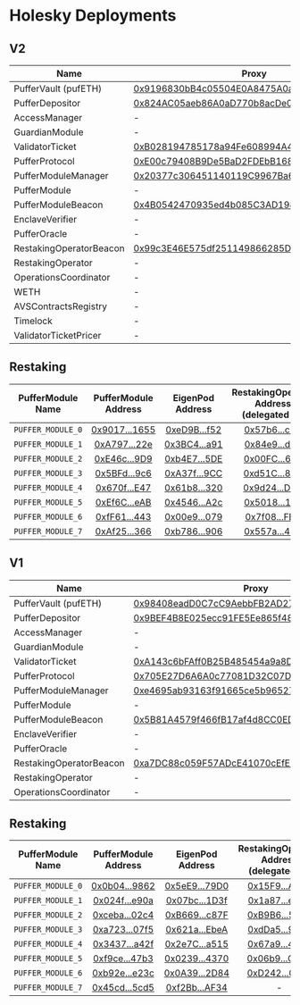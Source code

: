 # Holesky Deployments

## V2

| Name                          | Proxy | Implementation | Commit hash |
| ----------------------------- | ----- | -------------- |-------------|
| PufferVault (pufETH)          | [0x9196830bB4c05504E0A8475A0aD566AceEB6BeC9](https://holesky.etherscan.io/address/0x9196830bB4c05504E0A8475A0aD566AceEB6BeC9) | [0xa1b887d28465bf24c82ef827f3e0592901513eb8](https://holesky.etherscan.io/address/0xa1b887d28465bf24c82ef827f3e0592901513eb8) | |
| PufferDepositor               | [0x824AC05aeb86A0aD770b8acDe0906d2d4a6c4A8c](https://holesky.etherscan.io/address/0x824AC05aeb86A0aD770b8acDe0906d2d4a6c4A8c) | [0x4cd90cb0cc17483162a3f25c60af198342e51414](https://holesky.etherscan.io/address/0x4cd90cb0cc17483162a3f25c60af198342e51414) | |
| AccessManager                 | - | [0x180a345906e42293dcAd5CCD9b0e1DB26aE0274e](https://holesky.etherscan.io/address/0x180a345906e42293dcAd5CCD9b0e1DB26aE0274e) | |
| GuardianModule                | - | [0x0910310130d1c062def8b807528bdac80203bc66](https://holesky.etherscan.io/address/0x0910310130d1c062def8b807528bdac80203bc66) | |
| ValidatorTicket               | [0xB028194785178a94Fe608994A4d5AD84c285A640](https://holesky.etherscan.io/address/0xB028194785178a94Fe608994A4d5AD84c285A640) | [0x55a5e647076bd7842c390e78b8925ec42ffe609c](https://holesky.etherscan.io/address/0x55a5e647076bd7842c390e78b8925ec42ffe609c) | |
| PufferProtocol                | [0xE00c79408B9De5BaD2FDEbB1688997a68eC988CD](https://holesky.etherscan.io/address/0xE00c79408B9De5BaD2FDEbB1688997a68eC988CD) | [0xc798C3462fc090d4444a3a7e1F08F4c0b8b7a59F](https://holesky.etherscan.io/address/0xc798C3462fc090d4444a3a7e1F08F4c0b8b7a59F) | |
| PufferModuleManager           | [0x20377c306451140119C9967Ba6D0158a05b4eD07](https://holesky.etherscan.io/address/0x20377c306451140119C9967Ba6D0158a05b4eD07) | [0x22f1a8ca68bba3a17699634e53b354292a26cd1b](https://holesky.etherscan.io/address/0x22f1a8ca68bba3a17699634e53b354292a26cd1b) | 29f8bb6f85f89a5b000c563313e55b0c10becb48 |
| PufferModule                  | - | [0x74447e53ee653b6cec0511c6b251588d3be6f7ff](https://holesky.etherscan.io/address/0x74447e53ee653b6cec0511c6b251588d3be6f7ff) | 29f8bb6f85f89a5b000c563313e55b0c10becb48 |
| PufferModuleBeacon            | [0x4B0542470935ed4b085C3AD1983E85f5623ABf89](https://holesky.etherscan.io/address/0x4B0542470935ed4b085C3AD1983E85f5623ABf89) | - | |
| EnclaveVerifier               | - | [0xf97dc4d0e86ddfbf44da63d25d62b9a55e5eb330](https://holesky.etherscan.io/address/0xf97dc4d0e86ddfbf44da63d25d62b9a55e5eb330) | |
| PufferOracle                  | - | [0x8e043ed3f06720615685d4978770cd5c8fe90fe3](https://holesky.etherscan.io/address/0x8e043ed3f06720615685d4978770cd5c8fe90fe3) | |
| RestakingOperatorBeacon       | [0x99c3E46E575df251149866285DdA7DAEba875B71](https://holesky.etherscan.io/address/0x99c3E46E575df251149866285DdA7DAEba875B71) | - | |
| RestakingOperator             | - | [0xae5d833e224a189d95aa623a381ba42ef7373434](https://holesky.etherscan.io/address/0xae5d833e224a189d95aa623a381ba42ef7373434) | 29f8bb6f85f89a5b000c563313e55b0c10becb48 |
| OperationsCoordinator             | - | [0xe66de68c1c8966f3c6aeb30ef88ba97a8181d081](https://holesky.etherscan.io/address/0xe66de68c1c8966f3c6aeb30ef88ba97a8181d081) | |
| WETH             | - | [0x35B1167b4D37931540F4e5189004d1756d1381B0](https://holesky.etherscan.io/address/0x35B1167b4D37931540F4e5189004d1756d1381B0) | |
| AVSContractsRegistry             | - | [0x09be86b01c1e32dca2ebdedb01cd5a3f798b80c5](https://holesky.etherscan.io/address/0x09be86b01c1e32dca2ebdedb01cd5a3f798b80c5) | |
| Timelock             | - | [0x829af0b3d099a12f0ae1b806f466ef771e2c07f8](https://holesky.etherscan.io/address/0x829af0b3d099a12f0ae1b806f466ef771e2c07f8) | |
| ValidatorTicketPricer         | - | [0x12A21C839f63ea106f9614014B269Cc662C46c06](https://holesky.etherscan.io/address/0x12A21C839f63ea106f9614014B269Cc662C46c06) | |

## Restaking
| PufferModule Name | PufferModule Address | EigenPod Address | RestakingOperator Address <br/>(delegated to) |
| :-------------------------------: | :------: | :----------------: | :--------------------------------: |
| `PUFFER_MODULE_0` | [0x9017...1655](https://holesky.etherscan.io/address/0x9017a172578458E1204691D6E1dB92ca61381655) | [0xeD9B...f52](https://holesky.etherscan.io/address/0xeD9B08B8958B89E7A9008CAc0937E46F73Bf8f52) | [0x57b6...c99](https://holesky.etherscan.io/address/0x57b6FdEF3A23B81547df68F44e5524b987755c99) |
| `PUFFER_MODULE_1` | [0xA797...22e](https://holesky.etherscan.io/address/0xA797683Bbe24c2BDe0099db88109860e58C3222e) | [0x3BC4...a91](https://holesky.etherscan.io/address/0x3BC485C671B2ceb000F3FbBb4d265087C9019a91) | [0x84e9...dc8](https://holesky.etherscan.io/address/0x84e9e543eF0e44Fd53e41B36afDC8267ec887dc8) |
| `PUFFER_MODULE_2` | [0xE46c...9D9](https://holesky.etherscan.io/address/0xE46c792230e2F548d0e48e1A78B59265A53949D9) | [0xb4E7...5DE](https://holesky.etherscan.io/address/0xb4E7f9e37E7F393A61A696c8536B8BD5f12835DE) | [0x00FC...6F2](https://holesky.etherscan.io/address/0x00FC6cAA942BF29d43739Cd949E2eddcf6E8d6F2) |
| `PUFFER_MODULE_3` | [0x5BFd...9c6](https://holesky.etherscan.io/address/0x5BFd22af18F65f1747643be371bFfb32Ce9089c6) | [0xA37f...9CC](https://holesky.etherscan.io/address/0xA37fF697eD5940C06789a3E8399a737FdD3E79CC) | [0xd51C...859](https://holesky.etherscan.io/address/0xd51C6A2702d14e48389bC843279502E8E69F5859) |
| `PUFFER_MODULE_4` | [0x670f...E47](https://holesky.etherscan.io/address/0x670f81009B096EB761116ddc27586AD56a4a9E47) | [0x61b8...320](https://holesky.etherscan.io/address/0x61b8797A03f3fF835aA4Ed8d7b6539255A867320) | [0x9d24...D0A](https://holesky.etherscan.io/address/0x9d24feA37ABC3481dd6C1a3DaBA55Bb8f1CB3D0A) |
| `PUFFER_MODULE_5` | [0xEf6C...eAB](https://holesky.etherscan.io/address/0xEf6C37C1129cA9c5970805b170889D9A13594eAB) | [0x4546...A2c](https://holesky.etherscan.io/address/0x4546D2b43cFf3fA79A0305744F00D2fb4b3F0A2c) | [0x5018...12a](https://holesky.etherscan.io/address/0x501808A186CC1edc95C9F5722db76B4470e0B12a) |
| `PUFFER_MODULE_6` | [0xfF61...443](https://holesky.etherscan.io/address/0xfF617f7c9DFEdeeA17ee92C53451f3073A7ba443) | [0x00e9...079](https://holesky.etherscan.io/address/0x00e9aD877ECF90B25826fdE33ae0283B80dbE079) | [0x7f08...FB1](https://holesky.etherscan.io/address/0x7f08C09553DB44c826a323197612E6f8693F7FB1) |
| `PUFFER_MODULE_7` | [0xAf25...366](https://holesky.etherscan.io/address/0xAf25B9bF1C6fecf22bDB86B16db2296bfEc0E366) | [0xb786...906](https://holesky.etherscan.io/address/0xb78646781adb75C1053aF2acf1DE18d61c019906) | [0x557a...4B9](https://holesky.etherscan.io/address/0x557a6e478d2Ea61F0A27BAaA7E96CF3920DAb4B9) |

## V1

| Name                          | Proxy | Implementation |
| ----------------------------- | ----- | -------------- |
| PufferVault (pufETH)          | [0x98408eadD0C7cC9AebbFB2AD2787c7473Db7A1fa](https://holesky.etherscan.io/address/0x98408eadD0C7cC9AebbFB2AD2787c7473Db7A1fa) | [0x3Ed1653677626C38afcf88C6Eec954EE805B72F5](https://holesky.etherscan.io/address/0x3Ed1653677626C38afcf88C6Eec954EE805B72F5) |
| PufferDepositor               | [0x9BEF4B8E025ecc91FE5Ee865f4880b106F106e5a](https://holesky.etherscan.io/address/0x9BEF4B8E025ecc91FE5Ee865f4880b106F106e5a) | [0x335b6c8f5aa0073849a174c73eba985b851d18e6](https://holesky.etherscan.io/address/0x335b6c8f5aa0073849a174c73eba985b851d18e6) |
| AccessManager                 | - | [0xA6c916f85DAfeb6f726E03a1Ce8d08cf835138fF](https://holesky.etherscan.io/address/0xA6c916f85DAfeb6f726E03a1Ce8d08cf835138fF) |
| GuardianModule                | - | [0xD349FdCD0e4451381bfE7cba3ac28773E176b326](https://holesky.etherscan.io/address/0xD349FdCD0e4451381bfE7cba3ac28773E176b326) |
| ValidatorTicket               | [0xA143c6bFAff0B25B485454a9a8DB94dC469F8c3b](https://holesky.etherscan.io/address/0xA143c6bFAff0B25B485454a9a8DB94dC469F8c3b) | [0x5C67fb4410797960C45e573e266A7B79d5Bb4325](https://holesky.etherscan.io/address/0x5C67fb4410797960C45e573e266A7B79d5Bb4325) |
| PufferProtocol                | [0x705E27D6A6A0c77081D32C07DbDE5A1E139D3F14](https://holesky.etherscan.io/address/0x705E27D6A6A0c77081D32C07DbDE5A1E139D3F14) | [0xEFd2C463CD787e1e9119873dc0cbFd0AE28D8642](https://holesky.etherscan.io/address/0xEFd2C463CD787e1e9119873dc0cbFd0AE28D8642) |
| PufferModuleManager           | [0xe4695ab93163f91665ce5b96527408336f070a71](https://holesky.etherscan.io/address/0xe4695ab93163f91665ce5b96527408336f070a71) | [0x11459c5d3e8502ce5afb745619cdb6900f1b234e](https://holesky.etherscan.io/address/0x11459c5d3e8502ce5afb745619cdb6900f1b234e) |
| PufferModule                  | - | [0x0F5B5b94B9f91601EAB9bC2e74D70Aea8C203e6a](https://holesky.etherscan.io/address/0x0F5B5b94B9f91601EAB9bC2e74D70Aea8C203e6a) |
| PufferModuleBeacon            | [0x5B81A4579f466fB17af4d8CC0ED51256b94c61D4](https://holesky.etherscan.io/address/0x5B81A4579f466fB17af4d8CC0ED51256b94c61D4) | - |
| EnclaveVerifier               | - | [0x79200dE6299F27b7354Ca95A09a9C3978DBEDf24](https://holesky.etherscan.io/address/0x79200dE6299F27b7354Ca95A09a9C3978DBEDf24) |
| PufferOracle                  | - | [0xEf93AA29F627465A7f58A1F25980c90116f27b74](https://holesky.etherscan.io/address/0xEf93AA29F627465A7f58A1F25980c90116f27b74) |
| RestakingOperatorBeacon       | [0xa7DC88c059F57ADcE41070cEfEFd31F74649a261](https://holesky.etherscan.io/address/0xa7DC88c059F57ADcE41070cEfEFd31F74649a261) | - |
| RestakingOperator             | - | [0x89fE1Ab8A0f74494Bf3Fc0f238d40799BA360fA5](https://holesky.etherscan.io/address/0x89fE1Ab8A0f74494Bf3Fc0f238d40799BA360fA5) |
| OperationsCoordinator             | - | [0x421D3C1f05CBb145B9E10d2FdEBa79Bc4648919b](https://holesky.etherscan.io/address/0x421D3C1f05CBb145B9E10d2FdEBa79Bc4648919b) |

## Restaking
| PufferModule Name | PufferModule Address | EigenPod Address | RestakingOperator Address <br/>(delegated to) |
| :-------------------------------: | :------: | :----------------: | :--------------------------------: |
| `PUFFER_MODULE_0` | [0x0b04...9862](https://holesky.etherscan.io/address/0x0b0456ec773b7d89c9decc38b682f98556cf9862) | [0x5eE9...79D0](https://holesky.etherscan.io/address/0x5eE9246F01e95C08eE767029C1d18765Bb1779D0) | [0x15F9...A62e](https://holesky.etherscan.io/address/0x15F9ceA3328407B2e677Df4d9aa0e4D400b4A62e) |
| `PUFFER_MODULE_1` | [0x024f...e90a](https://holesky.etherscan.io/address/0x024fcca820cf681bcb916be1e896c9edbf33e90a) | [0x07bc...1D3f](https://holesky.etherscan.io/address/0x07bc43Ca4b12170b66cFBCC6aeDa44E7CB9e1D3f) | [0x1a87...e4EA](https://holesky.etherscan.io/address/0x1a87Ae2095e48643409e83C8C74F0D7a8E47e4EA) |
| `PUFFER_MODULE_2` | [0xceba...02c4](https://holesky.etherscan.io/address/0xcebada2b173d1d41a40925aa98b3d795c29302c4) | [0xB669...c87F](https://holesky.etherscan.io/address/0xB669311dF0B970495CfDc763FebEBFe4a1c4c87F) | [0xB9B6...56E6](https://holesky.etherscan.io/address/0xB9B6C370f1cF5b5f22EE28791914e3A55BCa56E6) |
| `PUFFER_MODULE_3` | [0xa723...07f5](https://holesky.etherscan.io/address/0xa723afa88ed70ff0355961cdb652e6962b6507f5) | [0x621a...EbeA](https://holesky.etherscan.io/address/0x621acA8Ed1b774bd859A7C588cc77621f467EbeA) | [0xdDa5...9EeD](https://holesky.etherscan.io/address/0xdDa5c50d64051A347EeA8C7811E7E37B8d3E9EeD) |
| `PUFFER_MODULE_4` | [0x3437...a42f](https://holesky.etherscan.io/address/0x3437afbcfb2dc2a47b7035da385ddf0ba729a42f) | [0x2e7C...a515](https://holesky.etherscan.io/address/0x2e7C73b659aEb5F0970ee26253558216CB4Ca515) | [0x67a9...4261](https://holesky.etherscan.io/address/0x67a9fc87a18745094b606104D589bBe5795a4261) |
| `PUFFER_MODULE_5` | [0xf9ce...47b3](https://holesky.etherscan.io/address/0xf9cee5c0bf1a6b39971a6dd207e93930a18047b3) | [0x0239...4370](https://holesky.etherscan.io/address/0x0239a74Aea1E2842C09cDcb728f2D3957EF44370) | [0x06b9...C301](https://holesky.etherscan.io/address/0x06b987124FB22419ABA54dF75A96F7Efd863C301) |
| `PUFFER_MODULE_6` | [0xb92e...e23c](https://holesky.etherscan.io/address/0xb92e01bd319fd9330e178ed8a3cfc2c25866e23c) | [0x0A39...2D84](https://holesky.etherscan.io/address/0x0A3961CF79c75A2AAddBF0bcB2Fb6603C02b2D84) | [0xD242...04E6](https://holesky.etherscan.io/address/0xD2420290c96D55ee0dae47Ab3BAA590ead5B04E6) |
| `PUFFER_MODULE_7` | [0x45cd...5cd5](https://holesky.etherscan.io/address/0x45cd68ce643a914aea2a4e0aa04ce38f549f5cd5) | [0xf2Bb...AF34](https://holesky.etherscan.io/address/0xf2Bba09393C4f6Bf795C4232A9dfC45CFfd5AF34) | - |
